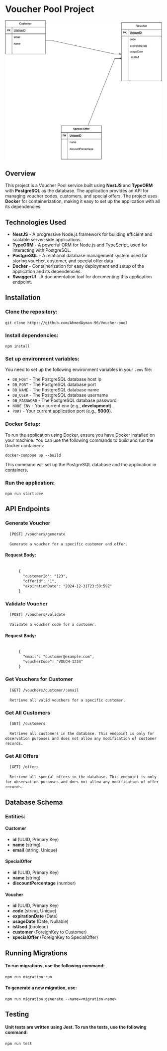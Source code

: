 # Voucher Pool Project

![alt text](https://github.com/AhmedAyman-96/Voucher-pool/blob/main/ERD/ERD.png)

## Overview

This project is a Voucher Pool service built using **NestJS** and **TypeORM** with **PostgreSQL** as the database.
The application provides an API for managing voucher codes, customers, and special offers.
The project uses **Docker** for containerization, making it easy to set up the application with all its dependencies.

## Technologies Used

- **NestJS** - A progressive Node.js framework for building efficient and scalable server-side applications.
- **TypeORM** - A powerful ORM for Node.js and TypeScript, used for interacting with PostgreSQL.
- **PostgreSQL** - A relational database management system used for storing voucher, customer, and special offer data.
- **Docker** - Containerization for easy deployment and setup of the application and its dependencies.
- **SwaggerUI** - A documentation tool for documenting this application endpoint.

## Installation

### Clone the repository:

```
git clone https://github.com/AhmedAyman-96/Voucher-pool
```

### Install dependencies:

```
npm install
```

### Set up environment variables:

You need to set up the following environment variables in your `.env` file:

- `DB_HOST` - The PostgreSQL database host ip
- `DB_PORT` - The PostgreSQL database port
- `DB_NAME` - The PostgreSQL database name
- `DB_USER` - The PostgreSQL database username
- `DB_PASSWORD` - The PostgreSQL database password
- `NODE_ENV` - Your current env (e.g., **development**).
- `PORT` - Your current application port (e.g., **5000**).

### Docker Setup:

To run the application using Docker, ensure you have Docker installed on your machine. You can use the following commands to build and run the Docker containers:

```
docker-compose up --build
```

This command will set up the PostgreSQL database and the application in containers.

### Run the application:

```
npm run start:dev
```

## API Endpoints

### Generate Voucher

      [POST] /vouchers/generate

      Generate a voucher for a specific customer and offer.

#### Request Body:

```

      {
        "customerId": "123",
        "offerId": "1",
        "expirationDate": "2024-12-31T23:59:59Z"
      }

```

### Validate Voucher

      [POST] /vouchers/validate

      Validate a voucher code for a customer.

#### Request Body:

```

      {
        "email": "customer@example.com",
        "voucherCode": "VOUCH-1234"
      }

```

### Get Vouchers for Customer

      [GET] /vouchers/customer/:email

      Retrieve all valid vouchers for a specific customer.

### Get All Customers

      [GET] /customers

      Retrieve all customers in the database. This endpoint is only for observation purposes and does not allow any modification of customer records.

### Get All Offers

      [GET] /offers

      Retrieve all special offers in the database. This endpoint is only for observation purposes and does not allow any modification of offer records.

## Database Schema

### Entities:

#### Customer

- **id** (UUID, Primary Key)
- **name** (string)
- **email** (string, Unique)

#### SpecialOffer

- **id** (UUID, Primary Key)
- **name** (string)
- **discountPercentage** (number)

#### Voucher

- **id** (UUID, Primary Key)
- **code** (string, Unique)
- **expirationDate** (Date)
- **usageDate** (Date, Nullable)
- **isUsed** (boolean)
- **customer** (ForeignKey to Customer)
- **specialOffer** (ForeignKey to SpecialOffer)

## Running Migrations

#### To run migrations, use the following command:

```
npm run migration:run
```

#### To generate a new migration, use:

```
npm run migration:generate --name=<migration-name>
```

## Testing

#### Unit tests are written using Jest. To run the tests, use the following command:

```
npm run test
```

